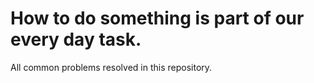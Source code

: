 # How to do something is part of our every day task.
All common problems resolved in this repository.
